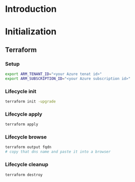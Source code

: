 
# Introduction

# Initialization

## Terraform

### Setup

```bash
export ARM_TENANT_ID="<your Azure tenat id>"
export ARM_SUBSCRIPTION_ID="<your Azure subscription id>"
```

### Lifecycle init

```bash
terraform init -upgrade
```

### Lifecycle apply

```bash
terraform apply
```

### Lifecycle browse

```bash
terraform output fqdn
# copy that dns name and paste it into a browser
```

### Lifecycle cleanup

```bash
terraform destroy
```
